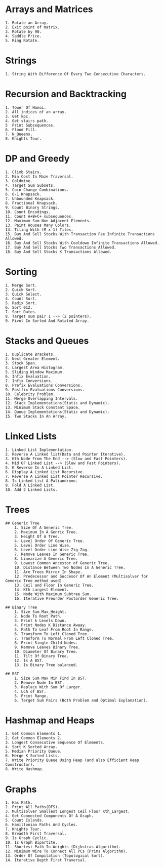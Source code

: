 # Arrays and Matrices
    1. Rotate an Array.
    2. Exit point of matrix.
    3. Rotate by 90.
    4. Saddle Price.
    5. Ring Rotate.

# Strings
    1. String With Difference Of Every Two Consecutive Characters.

# Recursion and Backtracking
    1. Tower Of Hanoi.
    2. All indices of an array.
    3. Get kpc.
    4. Get stairs path.
    5  Print Subsequences.
    6. Flood Fill.
    7. N_Queens.
    8. Knights Tour.

# DP and Greedy
    1. Climb Stairs.
    2. Min Cost In Maze Traversal.
    3. Goldmine.
    4. Target Sum Subsets.
    5. Coin Change Combinations.
    6. 0-1 Knapsack.
    7. Unbounded Knapsack.
    8. Fractional Knapsack.
    9. Count Binary Strings.
    10. Count Encodings.
    11. Count A+B+C+ subsequences.
    12. Maximum Sum Non Adjacent Elements.
    13. Paint Houses Many Colors.
    14. Tiling With (M x 1) Tiles.
    15. Buy And Sell Stocks With Transaction Fee Infinite Transactions Allowed.
    16. Buy And Sell Stocks With Cooldown Infinite Transactions Allowed.
    17. Buy And Sell Stocks Two Transactions Allowed.
    18. Buy And Sell Stocks K Transactions Allowed.
        
# Sorting 
    1. Merge Sort.
    2. Quick Sort.
    3. Quick Select.
    4. Count Sort.
    5. Radix Sort.
    6. Sort 012.
    7. Sort Dates.
    8. Target sum pair 1 --> (2 pointers).
    9. Pivot In Sorted And Rotated Array.

# Stacks and Queues
    1. Duplicate Brackets.
    2. Next Greater Element.
    3. Stock Span.
    4. Largest Area Histogram.
    5. Sliding Window Maximum.
    6. Infix Evaluation.
    7. Infix Conversions. 
    8. Prefix Evaluations Conversions.
    9. Postfix Evaluations Conversions.
    10. Celebrity Problem.
    11. Merge Overlapping Intervals.
    12. Stack Implementations(Static and Dynamic).
    13. Minimum Stack Constant Space.
    14. Queue Implementations(Static and Dynamic).
    15. Two Stacks In An Array.
    
# Linked Lists
    1. Linked List Implementation.
    2. Reverse A Linked list(Data and Pointer Iterative).
    3. Kth Node From The End --> (Slow and Fast Pointers).
    4. Mid OF Linked List --> (Slow and Fast Pointers).
    5. K Reverse In A Linked List.
    6. Display A Linked List Recursive.
    7. Reverse A Linked List Pointer Recursive.
    8. Is Linked List A Paliandrome.
    9. Fold A Linked List.
    10. Add 2 Linked Lists.
    
# Trees
    ## Generic Tree
        1. Size Of A Generic Tree.
        2. Maximum In A Genric Tree.
        3. Height Of A Tree.
        4. Level Order Of Generic Tree.
        5. Level Order Line Wise.
        6. Level Order Line Wise Zig-Zag.
        7. Remove Leaves In Generic Tree. 
        8. Linearize A Generic Tree.
        9. Lowest Common Ancestor of Generic Tree.
        10. Distance Between Two Nodes In A Generic Tree.
        11. Are Trees Mirror In Shape.  
        12. Predecessor and Succesor Of An Element (Multisolver for Generic Tree method used).
        13. Ceil and Floor In Generic Tree.
        14. Kth Largest Element.
        15. Node With Maximum Subtree Sum.
        16. Iterative Preorder Postorder Generic Tree.

    ## Binary Tree
        1. Size Sum Max_Height.
        2. Node To Root Path.
        3. Print k Levels Down.
        4. Print Nodes K Distance Awaay.
        5. Path To Leaf From Root In Range.
        6. Transform To Left Cloned Tree.
        7. Tranform To Normal From Left Cloned Tree.
        8. Print Single Child Nodes.
        9. Remove Leaves Binary Tree.
        10. Diameter Of Binary Tree.
        11. Tilt Of Binary Tree.
        12. Is A BST.
        13. Is Binary Tree balanced.

    ## BST
        1. Size Sum Max Min Find In BST.
        2. Remove Node In BST.
        3. Replace With Sum Of Larger.
        4. LCA of BST.
        5. Print Range.
        6. Target Sum Pairs (Both Problem and Optimal Explanation).
    
# Hashmap and Heaps
    1. Get Common Elements 1.
    2. Get Common Elements 2.
    3. Longest Consecutive Sequence Of Elements.
    4. Sort K Sorted Array.
    5. Median Priority Queue.
    6. Merge K Sorted Lists.
    7. Write Priority Queue Using Heap (and also Efficient Heap Constructor). 
    8. Write Hashmap.

# Graphs
    1. Has Path.
    2. Print All Paths(DFS).
    3. Multisolver Smallest Longest Ceil Floor Kth_Largest.
    4. Get Connected Components Of A Graph.
    5. Count Islands.
    6. Hamiltonian Paths And Cycles.
    7. Knights Tour.
    8. Breadth First Traversal.
    9. Is Graph Cyclic.
    10. Is Graph Bipartite.
    11. Shortest Path In Weights (Dijkstras Algorithm).
    12. Minimum Wire To Connect All PCs (Prims Algorithm).
    13. Order Of Compilation (Topological Sort).
    14. Iterative Depth First Traversal.